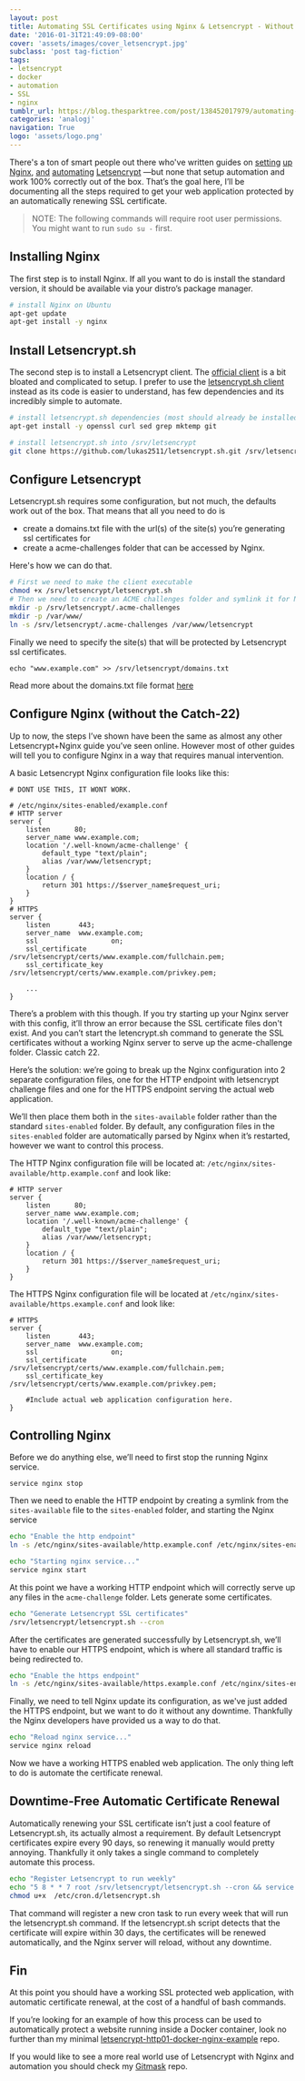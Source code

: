 ```yaml
---
layout: post
title: Automating SSL Certificates using Nginx & Letsencrypt - Without the Catch 22
date: '2016-01-31T21:49:09-08:00'
cover: 'assets/images/cover_letsencrypt.jpg'
subclass: 'post tag-fiction'
tags:
- letsencrypt
- docker
- automation
- SSL
- nginx
tumblr_url: https://blog.thesparktree.com/post/138452017979/automating-ssl-certificates-using-nginx
categories: 'analogj'
navigation: True
logo: 'assets/logo.png'
---
```

There's a ton of smart people out there who've written guides on [setting](https://sysops.forlaravel.com/letsencrypt) [up](https://blog.rudeotter.com/lets-encrypt-ssl-certificate-nginx-ubuntu/) [Nginx](https://davidzych.com/setting-up-ssl-with-lets-encrypt-on-ubuntu-and-nginx/), [and](https://community.letsencrypt.org/t/howto-easy-cert-generation-and-renewal-with-nginx/3491/2) [automating](https://adambard.com/blog/using-letsencrypt-with-nginx/) [Letsencrypt](https://www.digitalocean.com/community/tutorials/how-to-secure-nginx-with-let-s-encrypt-on-ubuntu-14-04) —but none that setup automation and work 100% correctly out of the box. That’s the goal here, I’ll be documenting all the steps required to get your web application protected by an automatically renewing SSL certificate.

> NOTE: The following commands will require root user permissions.
> You might want to run `sudo su -` first.

## Installing Nginx

The first step is to install Nginx. If all you want to do is install the standard version, it should be available via your distro’s package manager.

```bash
# install Nginx on Ubuntu
apt-get update
apt-get install -y nginx
```

## Install Letsencrypt.sh

The second step is to install a Letsencrypt client. The [official client](https://github.com/letsencrypt/letsencrypt) is a bit bloated and complicated to setup. I prefer to use the [letsencrypt.sh client](https://github.com/lukas2511/letsencrypt.sh) instead as its code is easier to understand, has few dependencies and its incredibly simple to automate.

```bash
# install letsencrypt.sh dependencies (most should already be installed)
apt-get install -y openssl curl sed grep mktemp git

# install letsencrypt.sh into /srv/letsencrypt
git clone https://github.com/lukas2511/letsencrypt.sh.git /srv/letsencrypt
```

## Configure Letsencrypt

Letsencrypt.sh requires some configuration, but not much, the defaults work out of the box. That means that all you need to do is

- create a domains.txt file with the url(s) of the site(s) you’re generating ssl certificates for
- create a acme-challenges folder that can be  accessed by Nginx.

Here's how we can do that.

```bash
# First we need to make the client executable
chmod +x /srv/letsencrypt/letsencrypt.sh
# Then we need to create an ACME challenges folder and symlink it for Nginx to use
mkdir -p /srv/letsencrypt/.acme-challenges
mkdir -p /var/www/
ln -s /srv/letsencrypt/.acme-challenges /var/www/letsencrypt
 ```

Finally we need to specify the site(s) that will be protected by Letsencrypt ssl certificates.

    echo "www.example.com" >> /srv/letsencrypt/domains.txt

Read more about the domains.txt file format [here](https://github.com/lukas2511/letsencrypt.sh#domainstxt)

## Configure Nginx (without the Catch-22)

Up to now, the steps I’ve shown have been the same as almost any other Letsencrypt+Nginx guide you’ve seen online. However most of other guides will tell you to configure Nginx in a way that requires manual intervention.

A basic Letsencrypt Nginx configuration file looks like this:

```
# DONT USE THIS, IT WONT WORK.

# /etc/nginx/sites-enabled/example.conf
# HTTP server
server {
	listen      80;
	server_name www.example.com;
	location '/.well-known/acme-challenge' {
		default_type "text/plain";
		alias /var/www/letsencrypt;
	}
	location / {
		return 301 https://$server_name$request_uri;
	}
}
# HTTPS
server {
	listen       443;
	server_name  www.example.com;
	ssl                  on;
	ssl_certificate      /srv/letsencrypt/certs/www.example.com/fullchain.pem;
	ssl_certificate_key  /srv/letsencrypt/certs/www.example.com/privkey.pem;

	...
}
```

There’s a problem with this though. If you try starting up your Nginx server with this config, it’ll throw an error because the SSL certificate files don't exist. And you can’t start the letencrypt.sh command to generate the SSL certificates without a working Nginx server to serve up the acme-challenge folder. Classic catch 22.

Here’s the solution: we’re going to break up the Nginx configuration into 2 separate configuration files, one for the  HTTP endpoint with letsencrypt challenge files and one for the HTTPS endpoint serving the actual web application.

We’ll then place them both in the `sites-available` folder rather than the standard `sites-enabled` folder. By default, any configuration files in the `sites-enabled` folder are automatically parsed by Nginx when it’s restarted, however we want to control this process.

The HTTP Nginx configuration file will be located at: `/etc/nginx/sites-available/http.example.conf` and look like:

```
# HTTP server
server {
	listen      80;
	server_name www.example.com;
	location '/.well-known/acme-challenge' {
		default_type "text/plain";
		alias /var/www/letsencrypt;
	}
	location / {
		return 301 https://$server_name$request_uri;
	}
}
```

The HTTPS Nginx configuration file will be located at `/etc/nginx/sites-available/https.example.conf` and look like:

```
# HTTPS
server {
	listen       443;
	server_name  www.example.com;
	ssl                  on;
	ssl_certificate      /srv/letsencrypt/certs/www.example.com/fullchain.pem;
	ssl_certificate_key  /srv/letsencrypt/certs/www.example.com/privkey.pem;

	#Include actual web application configuration here.
}
```

## Controlling Nginx

Before we do anything else, we’ll need to first stop the running Nginx service.

    service nginx stop

Then we need to enable the HTTP endpoint by creating a symlink from the `sites-available` file to the `sites-enabled` folder, and starting the Nginx service

```bash
echo "Enable the http endpoint"
ln -s /etc/nginx/sites-available/http.example.conf /etc/nginx/sites-enabled/http.example.conf

echo "Starting nginx service..."
service nginx start
```

At this point we have a working HTTP endpoint which will correctly serve up any files in the `acme-challenge` folder. Lets generate some certificates.

```bash
echo "Generate Letsencrypt SSL certificates"
/srv/letsencrypt/letsencrypt.sh --cron
```

After the certificates are generated successfully by Letsencrypt.sh, we’ll have to enable our HTTPS endpoint, which is where all standard traffic is being redirected to.

```bash
echo "Enable the https endpoint"
ln -s /etc/nginx/sites-available/https.example.conf /etc/nginx/sites-enabled/https.example.conf
```

Finally, we need to tell Nginx update its configuration, as we've just added the HTTPS endpoint, but we want to do it without any downtime. Thankfully the Nginx developers have provided us a way to do that.

```bash
echo "Reload nginx service..."
service nginx reload
```

Now we have a working HTTPS enabled web application. The only thing left to do is automate the certificate renewal.

## Downtime-Free Automatic Certificate Renewal

Automatically renewing your SSL certificate isn’t just a cool feature of Letsencrypt.sh, its actually almost a requirement. By default Letsencrypt certificates expire every 90 days, so renewing it manually would pretty annoying. Thankfully it only takes a single command to completely automate this process.

```bash
echo "Register Letsencrypt to run weekly"
echo "5 8 * * 7 root /srv/letsencrypt/letsencrypt.sh --cron && service nginx reload" > /etc/cron.d/letsencrypt.sh
chmod u+x  /etc/cron.d/letsencrypt.sh
```

That command will register a new cron task to run every week that will run the letsencrypt.sh command. If the letsencrypt.sh script detects that the certificate will expire within 30 days, the certificates will be renewed automatically, and the Nginx server will reload, without any downtime.

## Fin

At this point you should have a working SSL protected web application, with automatic certificate renewal, at the cost of a handful of bash commands.

If you’re looking for an example of how this process can be used to automatically protect a website running inside a Docker container, look no further than my minimal [letsencrypt-http01-docker-nginx-example](https://github.com/AnalogJ/letsencrypt-http01-docker-nginx-example) repo.

If you would like to see a more real world use of Letsencrypt with Nginx and automation you should check my [Gitmask](https://github.com/AnalogJ/gitmask) repo.